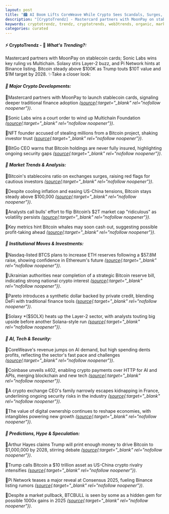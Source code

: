 ```yaml
---
layout: post
title: "🏙️ AI Boom Lifts CoreWeave While Crypto Sees Scandals, Surges, and Stablecoin Shakeups"
description: "[CryptoTrendz] - Mastercard partners with MoonPay on stablecoin cards; Sonic Labs wins key ruling vs Multichain. Solaxy stirs Layer-2 buzz, and Pi Network hints at Binance listing. Bitcoin steady above $100K as Trump touts $10T value and $1M target by 2028."
keywords: cryptotrendz, trendz, cryptotrends, web3trends, organic, market, Binance, Revenue, Bitcoin, AI, Network, ETH, Listing, Stablecoins, Crypto, CEO, Stablecoin, Token, investors, Trump, Analyst
categories: curated
---
```


#### ⚡ CryptoTrendz - 📌 *What's Trending?:*

Mastercard partners with MoonPay on stablecoin cards; Sonic Labs wins key ruling vs Multichain. Solaxy stirs Layer-2 buzz, and Pi Network hints at Binance listing. Bitcoin steady above $100K as Trump touts $10T value and $1M target by 2028. ✨Take a closer look:


#### *🔖 Major Crypto Developments:*  

🔹Mastercard partners with MoonPay to launch stablecoin cards, signaling deeper traditional finance adoption *([source](https://s.avyag.com/7n67){:target="_blank" rel="nofollow noopener"})*.  

🔹Sonic Labs wins a court order to wind up Multichain Foundation *([source](https://s.avyag.com/c9bp){:target="_blank" rel="nofollow noopener"})*.  

🔹NFT founder accused of stealing millions from a Bitcoin project, shaking investor trust *([source](https://s.avyag.com/s0pc){:target="_blank" rel="nofollow noopener"})*.  

🔹BitGo CEO warns that Bitcoin holdings are never fully insured, highlighting ongoing security gaps *([source](https://s.avyag.com/pvha){:target="_blank" rel="nofollow noopener"})*.  

#### *🔖 Market Trends & Analysis:*  

🔹Bitcoin's stablecoins ratio on exchanges surges, raising red flags for cautious investors *([source](https://s.avyag.com/alfl){:target="_blank" rel="nofollow noopener"})*.  

🔹Despite cooling inflation and easing US-China tensions, Bitcoin stays steady above $100,000 *([source](https://s.avyag.com/fctt){:target="_blank" rel="nofollow noopener"})*.  

🔹Analysts call bulls' effort to flip Bitcoin’s $2T market cap "ridiculous" as volatility persists *([source](https://s.avyag.com/87cf){:target="_blank" rel="nofollow noopener"})*.  

🔹Key metrics hint Bitcoin whales may soon cash out, suggesting possible profit-taking ahead *([source](https://s.avyag.com/pltb){:target="_blank" rel="nofollow noopener"})*.  

#### *🔖 Institutional Moves & Investments:*  

🔹Nasdaq-listed BTCS plans to increase ETH reserves following a $57.8M raise, showing confidence in Ethereum's future *([source](https://s.avyag.com/fvso){:target="_blank" rel="nofollow noopener"})*.  

🔹Ukrainian authorities near completion of a strategic Bitcoin reserve bill, indicating strong national crypto interest *([source](https://s.avyag.com/ld1y){:target="_blank" rel="nofollow noopener"})*.  

🔹Pareto introduces a synthetic dollar backed by private credit, blending DeFi with traditional finance tools *([source](https://s.avyag.com/vm85){:target="_blank" rel="nofollow noopener"})*.  

🔹Solaxy *($SOLX) heats up the Layer-2 sector, with analysts touting big upside before another Solana-style run *([source](https://s.avyag.com/b9cg){:target="_blank" rel="nofollow noopener"})*.  

#### *🔖 AI, Tech & Security:*  

🔹CoreWeave's revenue jumps on AI demand, but high spending dents profits, reflecting the sector's fast pace and challenges *([source](https://s.avyag.com/ytvt){:target="_blank" rel="nofollow noopener"})*.  

🔹Coinbase unveils x402, enabling crypto payments over HTTP for AI and APIs, merging blockchain and new tech *([source](https://s.avyag.com/ave8){:target="_blank" rel="nofollow noopener"})*.  

🔹A crypto exchange CEO's family narrowly escapes kidnapping in France, underlining ongoing security risks in the industry *([source](https://s.avyag.com/0exw){:target="_blank" rel="nofollow noopener"})*.  

🔹The value of digital ownership continues to reshape economies, with intangibles powering new growth *([source](https://s.avyag.com/jq7a){:target="_blank" rel="nofollow noopener"})*.  

#### *🔖 Predictions, Hype & Speculation:*  

🔹Arthur Hayes claims Trump will print enough money to drive Bitcoin to $1,000,000 by 2028, stirring debate *([source](https://s.avyag.com/c85z){:target="_blank" rel="nofollow noopener"})*.  

🔹Trump calls Bitcoin a $10 trillion asset as US-China crypto rivalry intensifies *([source](https://s.avyag.com/mou1){:target="_blank" rel="nofollow noopener"})*.  

🔹Pi Network teases a major reveal at Consensus 2025, fueling Binance listing rumors *([source](https://s.avyag.com/0fcn){:target="_blank" rel="nofollow noopener"})*.  

🔹Despite a market pullback, BTCBULL is seen by some as a hidden gem for possible 1000x gains in 2025 *([source](https://s.avyag.com/19pd){:target="_blank" rel="nofollow noopener"})*.